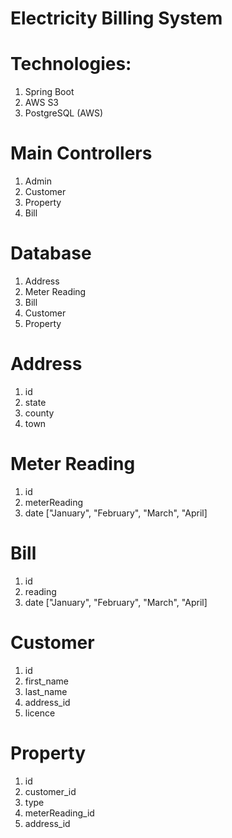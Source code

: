 # Electricity Billing System

# Technologies:

1. Spring Boot
2. AWS S3
3. PostgreSQL (AWS)

# Main Controllers
1. Admin
2. Customer
3. Property
4. Bill

# Database
1. Address
2. Meter Reading
3. Bill
4. Customer
5. Property

# Address
1. id
2. state
3. county
4. town

# Meter Reading
1. id
2. meterReading
3. date ["January", "February", "March", "April]

# Bill
1. id
2. reading
3. date  ["January", "February", "March", "April]

# Customer
1. id
2. first_name
3. last_name
4. address_id
5. licence

# Property
1. id
2. customer_id
3. type
4. meterReading_id
5. address_id
